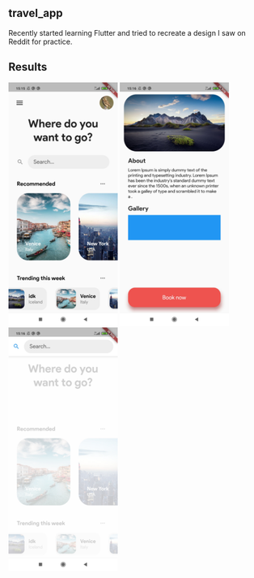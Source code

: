 ## travel_app

Recently started learning Flutter and tried to recreate a design I saw on Reddit for practice. 

## Results
<img src="/pics/1.jpg" alt="1" width="216" height="480"> <img src="/pics/2.jpg" alt="2" width="216" height="480"> <img src="/pics/3.jpg" width="216" height="480">
